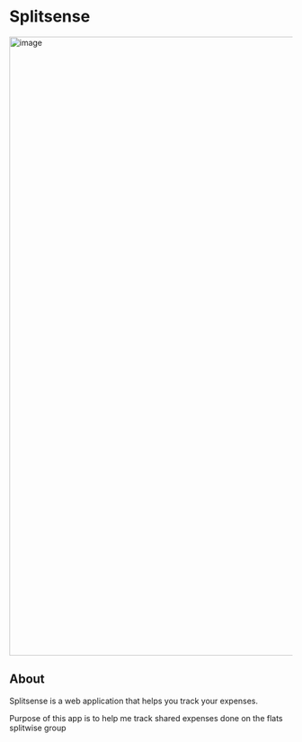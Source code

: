 # Splitsense

<img width="1101" alt="image" src="https://github.com/user-attachments/assets/2fbcfb1f-849e-43dc-8c25-ea18fe5bee2b">

## About

Splitsense is a web application that helps you track your expenses.

Purpose of this app is to help me track shared expenses done on the flats splitwise group

